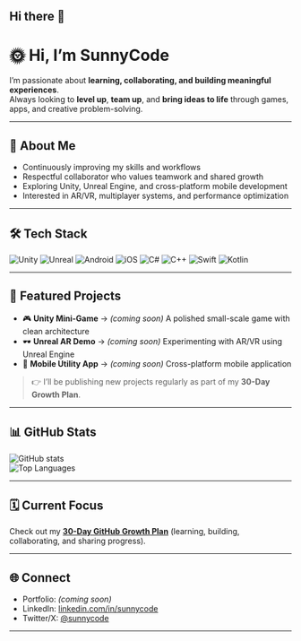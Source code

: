## Hi there 👋

<!--
**sunnycodes102/sunnycodes102** is a ✨ _special_ ✨ repository because its `README.md` (this file) appears on your GitHub profile.

Here are some ideas to get you started:

- 🔭 I’m currently working on ...
- 🌱 I’m currently learning ...
- 👯 I’m looking to collaborate on ...
- 🤔 I’m looking for help with ...
- 💬 Ask me about ...
- 📫 How to reach me: ...
- 😄 Pronouns: ...
- ⚡ Fun fact: ...
-->
# 🌞 Hi, I’m SunnyCode  

I’m passionate about **learning, collaborating, and building meaningful experiences**.  
Always looking to **level up**, **team up**, and **bring ideas to life** through games, apps, and creative problem-solving.  

---

## 🚀 About Me
- Continuously improving my skills and workflows  
- Respectful collaborator who values teamwork and shared growth  
- Exploring Unity, Unreal Engine, and cross-platform mobile development  
- Interested in AR/VR, multiplayer systems, and performance optimization  

---

## 🛠 Tech Stack

![Unity](https://img.shields.io/badge/Engine-Unity-black?logo=unity)
![Unreal](https://img.shields.io/badge/Engine-Unreal-0E1128?logo=unrealengine)
![Android](https://img.shields.io/badge/Platform-Android-green?logo=android)
![iOS](https://img.shields.io/badge/Platform-iOS-blue?logo=apple)
![C#](https://img.shields.io/badge/Code-C%23-239120?logo=c-sharp)
![C++](https://img.shields.io/badge/Code-C++-00599C?logo=cplusplus)
![Swift](https://img.shields.io/badge/Code-Swift-FA7343?logo=swift)
![Kotlin](https://img.shields.io/badge/Code-Kotlin-7F52FF?logo=kotlin)

---

## 📂 Featured Projects
- 🎮 **Unity Mini-Game** → *(coming soon)* A polished small-scale game with clean architecture  
- 🕶️ **Unreal AR Demo** → *(coming soon)* Experimenting with AR/VR using Unreal Engine  
- 📱 **Mobile Utility App** → *(coming soon)* Cross-platform mobile application  

> 👉 I’ll be publishing new projects regularly as part of my **30-Day Growth Plan**.  

---

## 📊 GitHub Stats
![GitHub stats](https://github-readme-stats.vercel.app/api?username=sunnycode&show_icons=true&theme=tokyonight)  
![Top Languages](https://github-readme-stats.vercel.app/api/top-langs/?username=sunnycode&layout=compact&theme=tokyonight)  

---

## 🗓️ Current Focus
Check out my **[30-Day GitHub Growth Plan](#)** (learning, building, collaborating, and sharing progress).  

---

## 🌐 Connect
- Portfolio: *(coming soon)*  
- LinkedIn: [linkedin.com/in/sunnycode](#)  
- Twitter/X: [@sunnycode](#)  

---
